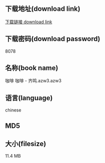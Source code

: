 ## 下载地址(download link)
[下载链接 download link](https://voluble-croquembouche-d321dc.netlify.app/?s=%E5%92%96%E5%95%A1+%E5%92%96%E5%95%A1+-+%E9%BD%90%E9%B8%A3.azw3)

## 下载密码(download password)
8078

## 名称(book name)
咖啡 咖啡 - 齐鸣.azw3.azw3

## 语言(language)
chinese

## MD5


## 大小(filesize)
11.4 MB
